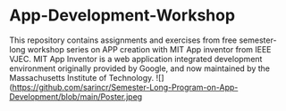 # App-Development-Workshop
This repository contains assignments and exercises from free semester-long workshop series on APP creation with MIT App inventor from IEEE VJEC.
MIT App Inventor is a web application integrated development environment originally provided by Google, and now maintained by the Massachusetts Institute of Technology.
![](https://github.com/sarincr/Semester-Long-Program-on-App-Development/blob/main/Poster.jpeg

